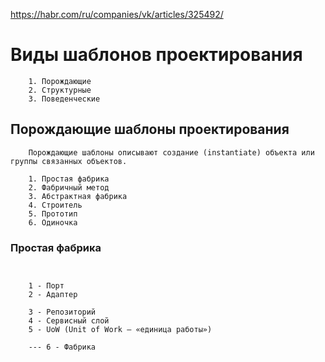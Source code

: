https://habr.com/ru/companies/vk/articles/325492/

# Виды шаблонов проектирования
```
    1. Порождающие
    2. Структурные
    3. Поведенческие
```

## Порождающие шаблоны проектирования
```
    Порождающие шаблоны описывают создание (instantiate) объекта или группы связанных объектов.
    
    1. Простая фабрика
    2. Фабричный метод
    3. Абстрактная фабрика
    4. Строитель
    5. Прототип
    6. Одиночка
```

### Простая фабрика
```
    
```


```
    1 - Порт
    2 - Адаптер
    
    3 - Репозиторий
    4 - Сервисный слой
    5 - UoW (Unit of Work — «единица работы»)
    
    --- 6 - Фабрика
```
